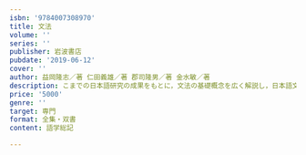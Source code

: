 ```yaml
---
isbn: '9784007308970'
title: 文法
volume: ''
series: ''
publisher: 岩波書店
pubdate: '2019-06-12'
cover: ''
author: 益岡隆志／著 仁田義雄／著 郡司隆男／著 金水敏／著
description: こまでの日本語研究の成果をもとに，文法の基礎概念を広く解説し，日本語文法の概要を紹介する．
price: '5000'
genre: ''
target: 専門
format: 全集・双書
content: 語学総記

---
```

